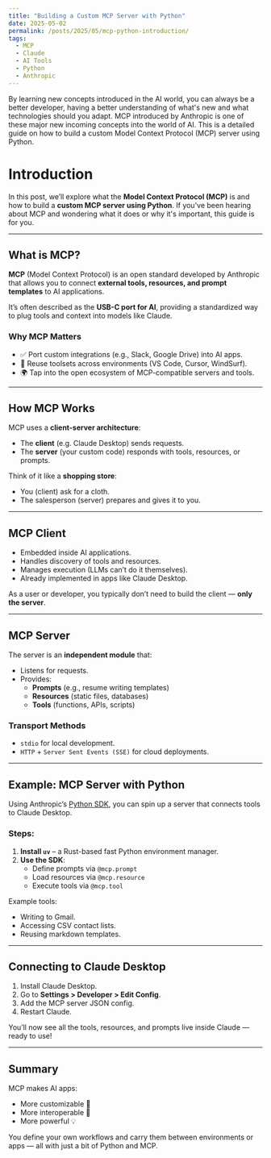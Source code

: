 ```yaml
---
title: "Building a Custom MCP Server with Python"
date: 2025-05-02
permalink: /posts/2025/05/mcp-python-introduction/
tags:
  - MCP
  - Claude
  - AI Tools
  - Python
  - Anthropic
---
```


By learning new concepts introduced in the AI world, you can always be a better developer, having a better understanding of what's new and what technologies should you adapt. MCP introduced by Anthropic is one of these major new incoming concepts into the world of AI. This is a detailed guide on how to build a custom Model Context Protocol (MCP) server using Python.

# Introduction

In this post, we’ll explore what the **Model Context Protocol (MCP)** is and how to build a **custom MCP server using Python**. If you've been hearing about MCP and wondering what it does or why it's important, this guide is for you.

---

## What is MCP?

**MCP** (Model Context Protocol) is an open standard developed by Anthropic that allows you to connect **external tools, resources, and prompt templates** to AI applications.

It’s often described as the **USB-C port for AI**, providing a standardized way to plug tools and context into models like Claude.

### Why MCP Matters

- ✅ Port custom integrations (e.g., Slack, Google Drive) into AI apps.
- 🔁 Reuse toolsets across environments (VS Code, Cursor, WindSurf).
- 🌍 Tap into the open ecosystem of MCP-compatible servers and tools.

---

## How MCP Works

MCP uses a **client-server architecture**:

- The **client** (e.g. Claude Desktop) sends requests.
- The **server** (your custom code) responds with tools, resources, or prompts.

Think of it like a **shopping store**:

- You (client) ask for a cloth.
- The salesperson (server) prepares and gives it to you.

---

## MCP Client

- Embedded inside AI applications.
- Handles discovery of tools and resources.
- Manages execution (LLMs can’t do it themselves).
- Already implemented in apps like Claude Desktop.

As a user or developer, you typically don’t need to build the client — **only the server**.

---

## MCP Server

The server is an **independent module** that:

- Listens for requests.
- Provides:
  - **Prompts** (e.g., resume writing templates)
  - **Resources** (static files, databases)
  - **Tools** (functions, APIs, scripts)

### Transport Methods

- `stdio` for local development.
- `HTTP` + `Server Sent Events (SSE)` for cloud deployments.

---

## Example: MCP Server with Python

Using Anthropic’s [Python SDK](https://github.com/anthropics/anthropic-sdk-python), you can spin up a server that connects tools to Claude Desktop.

### Steps:

1. **Install `uv`** – a Rust-based fast Python environment manager.
2. **Use the SDK**:
   - Define prompts via `@mcp.prompt`
   - Load resources via `@mcp.resource`
   - Execute tools via `@mcp.tool`

Example tools:

- Writing to Gmail.
- Accessing CSV contact lists.
- Reusing markdown templates.

---

## Connecting to Claude Desktop

1. Install Claude Desktop.
2. Go to **Settings > Developer > Edit Config**.
3. Add the MCP server JSON config.
4. Restart Claude.

You’ll now see all the tools, resources, and prompts live inside Claude — ready to use!

---

## Summary

MCP makes AI apps:

- More customizable 🚀
- More interoperable 🧩
- More powerful 💡

You define your own workflows and carry them between environments or apps — all with just a bit of Python and MCP.
